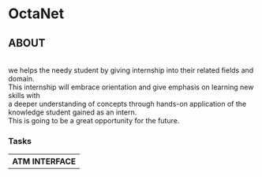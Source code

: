 # OctaNet
## ABOUT 
<p>
   <br> we helps the needy student by giving internship into their related fields and domain. 
  <br> This internship will embrace orientation and give emphasis on learning new skills with 
  <br> a deeper understanding of concepts through hands-on application of the knowledge student gained as an intern. 
  <br> This is going to be a great opportunity for the future.
</p> 
<h3>Tasks
</h3>
 <table>
   <tr>
     <th>ATM INTERFACE</th>
   </tr>
 </table>

